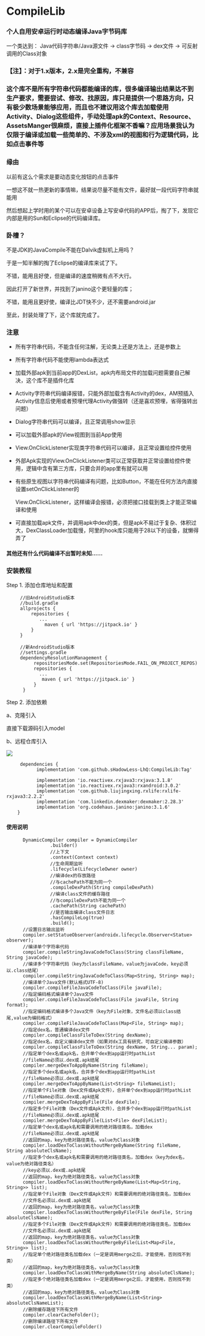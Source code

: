 # CompileLib

### 个人自用安卓运行时动态编译Java字节码库

一个类达到：
Java代码字符串/Java源文件  ->  class字节码 -> dex文件 -> 可反射调用的Class对象

### 【注】：对于1.x版本，2.x是完全重构，不兼容

### 这个库不是所有字符串代码都能编译的库，很多编译输出结果达不到生产要求，需要尝试、修改、找原因，库只是提供一个思路方向，只有极少数场景能够应用，而且也不建议用这个库去加载使用Activity、Dialog这些组件，手动处理apk的Context、Resource、AssetsManger很麻烦，直接上插件化框架不香嘛？应用场景我认为仅限于编译或加载一些简单的、不涉及xml的视图和行为逻辑代码，比如点击事件等

### 缘由

以前有这么个需求是要动态变化按钮的点击事件

一想这不就一热更新的事情嘛，结果说尽量不能有文件，最好就一段代码字符串就能用

然后想起上学时用的某个可以在安卓设备上写安卓代码的APP后，掏了下，发现它内部是用的Sun和Eclipse的代码编译库。

### 卧槽？

不是JDK的JavaCompile不能在Dalvik虚拟机上用吗？

于是一知半解的掏了Eclipse的编译库来试了下。

不错，能用且好使，但是编译的速度稍微有点不大行。

因此打开了新世界，并找到了janino这个更轻量的库；

不错，能用且更好使，编译比JDT快不少，还不需要android.jar

至此，封装处理了下，这个库就完成了。

### 注意

- 所有字符串代码，不能含任何注解，无论类上还是方法上，还是参数上
- 所有字符串代码不能使用lambda表达式
- 加载外部apk到当前app的DexList，apk内布局文件的加载问题需要自己解决，这个库不是插件化库
- Activity字符串代码编译报错，只能外部加载含有Activity的dex，AM预插入Activity信息后使用或者预埋代理Activity做强转（还是喜欢预埋，省得强转出问题）
- Dialog字符串代码可以编译，且正常调用show显示
- 可以加载外部apk的View视图到当前App使用
- View.OnClickListener实现类字符串代码可以编译，且正常设置给控件使用
- 外部Apk实现的View.OnClickListener类可以正常获取并正常设置给控件使用，逻辑中含有第三方库，只要合并的app里有就可以用
- 有些原生视图以字符串代码编译有问题，比如Button，不能在任何方法内直接设置setOnClickListener的
  
  View.OnClickListener，这样编译会报错，必须把接口挂载到类上才能正常编译和使用
- 可直接加载apk文件，并调用apk中dex的类，但是apk不易过于复杂、体积过大，DexClassLoader加载慢，阿里的hook库只能用于28以下的设备，就懒得弄了

#### **其他还有什么代码编译不出暂时未知......**

### 安装教程

Step 1. 添加仓库地址和配置

```
     //旧AndroidStudio版本
     //build.gradle
     allprojects {
         repositories {
            ...
              maven { url 'https://jitpack.io' }
         }
     }
     
     //新AndroidStudio版本
     //settings.gradle
     dependencyResolutionManagement {
          repositoriesMode.set(RepositoriesMode.FAIL_ON_PROJECT_REPOS)
          repositories {
            ...
             maven { url 'https://jitpack.io' }
          }
      }
```

Step 2. 添加依赖

a、克隆引入

直接下载源码引入model

b、远程仓库引入

[![](https://jitpack.io/v/sHadowLess-LhQ/CompileLib.svg)](https://jitpack.io/#sHadowLess-LhQ/CompileLib)

```
     dependencies {
           implementation 'com.github.sHadowLess-LhQ:CompileLib:Tag'
            
           implementation 'io.reactivex.rxjava3:rxjava:3.1.8'
           implementation 'io.reactivex.rxjava3:rxandroid:3.0.2'
           implementation 'com.github.liujingxing.rxlife:rxlife-rxjava3:2.2.2'
           implementation 'com.linkedin.dexmaker:dexmaker:2.28.3'
           implementation 'org.codehaus.janino:janino:3.1.6'
    }
```

#### 使用说明

```
      DynamicCompiler compiler = DynamicCompiler
                .builder()
                //上下文
                .context(Context context)
                //生命周期监听
                .lifecycle(LifecycleOwner owner)
                //编译dex的存放路径
                //与cachePath不能为同一个
                .compileDexPath(String compileDexPath)
                //编译class文件的缓存路径
                //与compileDexPath不能为同一个
                .cachePath(String cachePath)
                //是否输出编译class文件日志
                .hasCompileLog(true)
                .build();
      //设置日志输出监听
      compiler.setStatueObserver(androidx.lifecycle.Observer<Statue> observer);
      //编译单个字符串代码
      compiler.compileStringJavaCodeToClass(String classFileName, String javaCode);
      //编译多个字符串代码（key为classFileName，value为javaCode，key必须以.class结尾）
      compiler.compileStringJavaCodeToClass(Map<String, String> map);
      //编译单个Java文件(默认格式UTF-8)
      compiler.compileFileJavaCodeToClass(File javaFile);
      //指定编码格式编译单个Java文件
      compiler.compileFileJavaCodeToClass(File javaFile, String format);
      //指定编码格式编译多个Java文件（key为File对象，文件名必须以class结尾,value为编码格式）
      compiler.compileFileJavaCodeToClass(Map<File, String> map);
      //指定dex名，普通编译dex文件
      compiler.compileClassFileToDex(String dexName);
      //指定dex名，自定义编译dex文件（如果对dx工具有研究，可自定义编译参数）
      compiler.compileClassFileToDex(String dexName, String... param);
      //指定单个dex名或apk名，合并单个dex到app运行时pathList
      //fileName必须以.dex或.apk结尾
      compiler.mergeDexToAppByName(String fileName);
      //指定多个dex名或apk名，合并多个dex到app运行时pathList
      //fileName必须以.dex或.apk结尾
      compiler.mergeDexToAppByName(List<String> fileNameList);
      //指定单个File对象（Dex文件或Apk文件），合并单个dex到app运行时pathList
      //fileName必须以.dex或.apk结尾
      compiler.mergeDexToAppByFile(File dexFile);
      //指定多个File对象（Dex文件或Apk文件），合并多个dex到app运行时pathList
      //fileName必须以.dex或.apk结尾
      compiler.mergeDexToAppByFile(List<File> dexFileList);
      //指定单个dex名或apk名和需要调用的绝对路径类名，加载dex
      //fileName必须以.dex或.apk结尾
      //返回的map，key为绝对路径类名，value为Class对象
      compiler.loadDexToClassWithoutMergeByName(String fileName, String absoluteClsName);
      //指定多个dex名或apk名和需要调用的绝对路径类名，加载dex（key为dex名，value为绝对路径类名）
      //key必须以.dex或.apk结尾
      //返回的map，key为绝对路径类名，value为Class对象
      compiler.loadDexToClassWithoutMergeByName(List<Map<String, String>> list);
      //指定单个File对象（Dex文件或Apk文件）和需要调用的绝对路径类名，加载dex
      //文件名必须以.dex或.apk结尾
      //返回的map，key为绝对路径类名，value为Class对象
      compiler.loadDexToClassWithoutMergeByFile(File dexFile, String absoluteClsName);
      //指定多个File对象（Dex文件或Apk文件）和需要调用的绝对路径类名，加载dex
      //文件名必须以.dex或.apk结尾
      //返回的map，key为绝对路径类名，value为Class对象
      compiler.loadDexToClassWithoutMergeByFile(List<Map<File, String>> list);
      //指定单个绝对路径类名加载dex（一定是调用merge之后，才能使用，否则找不到类）
      //返回的map，key为绝对路径类名，value为Class对象
      compiler.loadDexToClassWithMergeByName(String absoluteClsName);
      //指定多个绝对路径类名加载dex（一定是调用merge之后，才能使用，否则找不到类）
      //返回的map，key为绝对路径类名，value为Class对象
      compiler.loadDexToClassWithMergeByName(List<String> absoluteClsNameList);
      //删除缓存路径下所有文件
      compiler.clearCacheFolder();
      //删除编译路径下所有文件
      compiler.clearCompileFolder()
```
